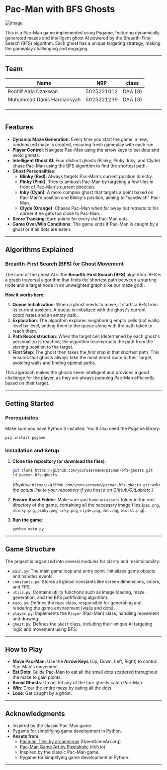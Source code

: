 # Pac-Man with BFS Ghosts

![image](https://github.com/user-attachments/assets/66d6cb76-4d6a-476d-a0be-31b1610feecd)


This is a Pac-Man game implemented using Pygame, featuring dynamically generated mazes and intelligent ghost AI powered by the Breadth-First Search (BFS) algorithm. Each ghost has a unique targeting strategy, making the gameplay challenging and engaging.

-----
## Team
| Name           | NRP        | class     |
| ---            | ---        | ----------|
| Roofiif Alria Dzakwan | 5025221012 | DAA (G)|
| Muhammad Danis Hardiansyah | 5025221239 | DAA (G) |
-----

-----
## Features

  * **Dynamic Maze Generation**: Every time you start the game, a new, randomized maze is created, ensuring fresh gameplay with each run.
  * **Player Control**: Navigate Pac-Man using the arrow keys to eat dots and avoid ghosts.
  * **Intelligent Ghost AI**: Four distinct ghosts (Blinky, Pinky, Inky, and Clyde) chase Pac-Man using the BFS algorithm to find the shortest path.
  * **Ghost Personalities**:
      * **Blinky (Red)**: Always targets Pac-Man's current position directly.
      * **Pinky (Pink)**: Tries to ambush Pac-Man by targeting a few tiles in front of Pac-Man's current direction.
      * **Inky (Cyan)**: A more complex ghost that targets a point based on Pac-Man's position and Blinky's position, aiming to "sandwich" Pac-Man.
      * **Clyde (Orange)**: Chases Pac-Man when far away but retreats to his corner if he gets too close to Pac-Man.
  * **Score Tracking**: Earn points for every dot Pac-Man eats.
  * **Game Over/Win Conditions**: The game ends if Pac-Man is caught by a ghost or if all dots are eaten.

-----

## Algorithms Explained

### Breadth-First Search (BFS) for Ghost Movement

The core of the ghost AI is the **Breadth-First Search (BFS)** algorithm. BFS is a graph traversal algorithm that finds the shortest path between a starting node and a target node in an unweighted graph (like our maze grid).

**How it works here**:

1.  **Queue Initialization**: When a ghost needs to move, it starts a BFS from its current position. A queue is initialized with the ghost's current coordinates and an empty path.
2.  **Exploration**: The algorithm explores neighboring empty cells (not walls) level by level, adding them to the queue along with the path taken to reach them.
3.  **Path Reconstruction**: When the target cell (determined by each ghost's personality) is reached, the algorithm reconstructs the path from the starting position to the target.
4.  **First Step**: The ghost then takes the *first step* in that shortest path. This ensures that ghosts always take the most direct route to their target, avoiding walls and finding optimal paths.

This approach makes the ghosts seem intelligent and provides a good challenge for the player, as they are always pursuing Pac-Man efficiently based on their target.

-----

## Getting Started

### Prerequisites

Make sure you have Python 3 installed. You'll also need the Pygame library:

```bash
pip install pygame
```

### Installation and Setup

1.  **Clone the repository (or download the files)**:

    ```bash
    git clone https://github.com/yourusername/pacman-bfs-ghosts.git
    cd pacman-bfs-ghosts
    ```

    *(Replace `https://github.com/yourusername/pacman-bfs-ghosts.git` with the actual link to your repository if you host it on GitHub/GitLab/etc.)*

2.  **Ensure Asset Folder**: Make sure you have an `assets` folder in the root directory of the game, containing all the necessary image files (`pac.png`, `blinky.png`, `pinky.png`, `inky.png`, `clyde.png`, `dot.png`, `block1.png`).

3.  **Run the game**:

    ```bash
    python main.py
    ```

-----

## Game Structure

The project is organized into several modules for clarity and maintainability:

  * `main.py`: The main game loop and entry point. Initializes game objects and handles events.
  * `constants.py`: Stores all global constants like screen dimensions, colors, and FPS.
  * `utils.py`: Contains utility functions such as image loading, maze generation, and the BFS pathfinding algorithm.
  * `maze.py`: Defines the `Maze` class, responsible for generating and rendering the game environment (walls and dots).
  * `player.py`: Implements the `Player` (Pac-Man) class, handling movement and drawing.
  * `ghost.py`: Defines the `Ghost` class, including their unique AI targeting logic and movement using BFS.

-----

## How to Play

  * **Move Pac-Man**: Use the **Arrow Keys** (Up, Down, Left, Right) to control Pac-Man's movement.
  * **Eat Dots**: Guide Pac-Man to eat all the small dots scattered throughout the maze to gain points.
  * **Avoid Ghosts**: Do not let any of the four ghosts catch Pac-Man.
  * **Win**: Clear the entire maze by eating all the dots.
  * **Lose**: Get caught by a ghost.
---

## Acknowledgments

* Inspired by the classic Pac-Man game.
* Pygame for simplifying game development in Python.
* **Assets from**:
    * [Pacman Tiles by arcanecrow](https://opengameart.org/content/pacman-tiles) (OpenGameArt.org)
    * [Pac-Man Game Art by Pixelaholic](https://pixelaholic.itch.io/pac-man-game-art) (itch.io)
    * Inspired by the classic Pac-Man game.
    * Pygame for simplifying game development in Python.

-----
